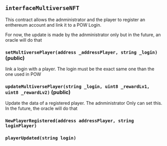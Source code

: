 ## `interfaceMultiverseNFT`

This contract allows the adnministrator and the player to register an enthereum account and link 
it to a POW Login.


For now, the update is made by the adnministrator only but in the future, an oracle will do that


### `setMultiversePlayer(address _addressPlayer, string _login)` (public)



link a login with a player. The login must be the exact same one than the one used in POW

### `updateMultiversePlayer(string _login, uint8 _rewardLv1, uint8 _rewardLv2)` (public)



Update the data of a registered player. The adnministrator Only can set this. In the future, the oracle will do that


### `NewPlayerRegistered(address addressPlayer, string loginPlayer)`





### `playerUpdated(string login)`





